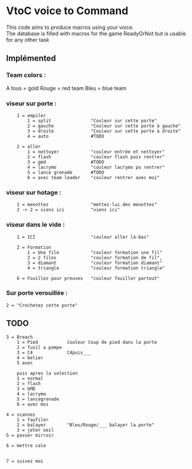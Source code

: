 # VtoC voice to Command  

This code aims to produce macros using your voice.  
The database is filled with macros for the game ReadyOrNot but is usable for any other task

## Implémented

### Team colors : 

A tous = gold
Rouge = red team
Bleu = blue team

### viseur sur porte :

```
	1 = empiler
		1 = split               "Couleur sur cette porte"
		2 = gauche              "Couleur sur cette porte à gauche"
		3 = droite              "Couleur sur cette porte à droite"
		4 = auto                #TODO
```

```
	2 = aller
		1 = nettoyer            "couleur entrée et nettoyer"
		2 = flash               "couleur flash puis rentrer"
		3 = gmd 		        #TODO
		4 = lacrymo             "couleur lacrymo pu rentrer"
		5 = lance grenade	    #TODO
		6 = avec team leader    "couleur rentrer avec moi"
```

### viseur sur hotage :  

```
	1 = menottez                "mettez-lui des menottes"
	2 -> 2 = viens ici          "viens ici"
```

### viseur dans le vide : 

```
	1 = ICI                     "couleur aller là-bas"

	2 = Formation   
		1 = Une file            "couleur formation une fil"
		2 = 2 files             "couleur formation de fil",
		3 = diamant             "couleur formation diamant"
		4 = triangle            "couleur formation triangle"

	6 = Fouillez pour preuves   "couleur fouiller partout"
```

### Sur porte verouillée : 

```
2 = "Crochetez cette porte"
```

## TODO

```
3 = Breach
	1 = Pied           Couleur Coup de pied dans la porte
	2 = fusil a pompe
	3 = C4             C4puis___
	4 = belier
	5 avec 

	puis apres la selection 
	1 = normal
	2 = flash
	3 = GMD
	4 = lacrymo
	5 = lancegrenade
	6 = avec moi

4 = scannez
	1 = faufiler
	2 = balayer        "Bleu/Rouge/___ balayer la porte"
	3 = jeter oeil
5 = passer mirroir

6 = mettre cale


7 = suivez moi

```
